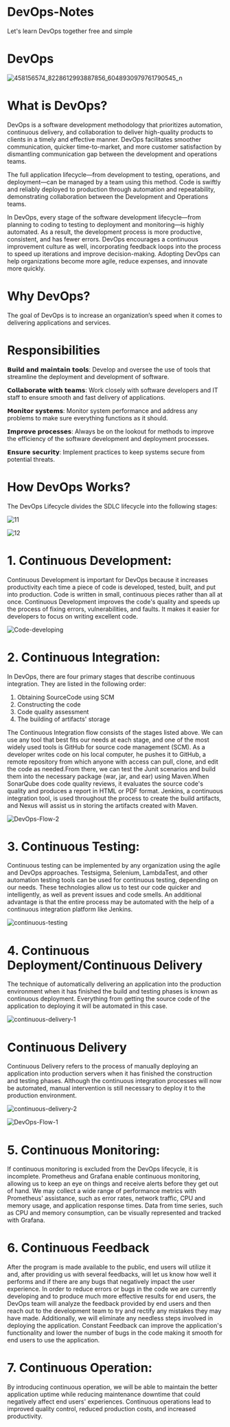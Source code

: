 # DevOps-Notes
Let's learn DevOps together free and simple

# DevOps

![458156574_8228612993887856_6048930979761790545_n](https://github.com/user-attachments/assets/0db0e091-2d08-433a-886c-8fae9eff498e)


# What is DevOps?

DevOps is a software development methodology that prioritizes automation, continuous delivery, and collaboration to deliver high-quality products to clients in a timely and effective manner. DevOps facilitates smoother communication, quicker time-to-market, and more customer satisfaction by dismantling communication gap between the development and operations teams.

The full application lifecycle—from development to testing, operations, and deployment—can be managed by a team using this method. Code is swiftly and reliably deployed to production through automation and repeatability, demonstrating collaboration between the Development and Operations teams.

In DevOps, every stage of the software development lifecycle—from planning to coding to testing to deployment and monitoring—is highly automated. As a result, the development process is more productive, consistent, and has fewer errors. DevOps encourages a continuous improvement culture as well, incorporating feedback loops into the process to speed up iterations and improve decision-making. Adopting DevOps can help organizations become more agile, reduce expenses, and innovate more quickly.

# Why DevOps?

The goal of DevOps is to increase an organization’s speed when it comes to delivering applications and services.

# Responsibilities

𝗕𝘂𝗶𝗹𝗱 𝗮𝗻𝗱 𝗺𝗮𝗶𝗻𝘁𝗮𝗶𝗻 𝘁𝗼𝗼𝗹𝘀: Develop and oversee the use of tools that streamline the deployment and development of software.

𝗖𝗼𝗹𝗹𝗮𝗯𝗼𝗿𝗮𝘁𝗲 𝘄𝗶𝘁𝗵 𝘁𝗲𝗮𝗺𝘀: Work closely with software developers and IT staff to ensure smooth and fast delivery of applications.

𝗠𝗼𝗻𝗶𝘁𝗼𝗿 𝘀𝘆𝘀𝘁𝗲𝗺𝘀: Monitor system performance and address any problems to make sure everything functions as it should.

𝗜𝗺𝗽𝗿𝗼𝘃𝗲 𝗽𝗿𝗼𝗰𝗲𝘀𝘀𝗲𝘀: Always be on the lookout for methods to improve the efficiency of the software development and deployment processes.

𝗘𝗻𝘀𝘂𝗿𝗲 𝘀𝗲𝗰𝘂𝗿𝗶𝘁𝘆: Implement practices to keep systems secure from potential threats.

# How DevOps Works?

The DevOps Lifecycle divides the SDLC lifecycle into the following stages:

![11](https://github.com/user-attachments/assets/d6a10a39-2bc0-4be8-becc-7e67cc96950b)

![12](https://github.com/user-attachments/assets/e92061a7-42fe-47bf-9137-b3fdb62a5513)


# 1. Continuous Development: 

Continuous Development is important for DevOps because it increases productivity each time a piece of code is developed, tested, built, and put into production. Code is written in small, continuous pieces rather than all at once. Continuous Development improves the code's quality and speeds up the process of fixing errors, vulnerabilities, and faults. It makes it easier for developers to focus on writing excellent code.

![Code-developing](https://github.com/user-attachments/assets/086c7d6f-2167-4c0a-92b9-bfd095163024)


# 2. Continuous Integration:

In DevOps, there are four primary stages that describe continuous integration. They are listed in the following order:

1. Obtaining SourceCode using SCM
2. Constructing the code 
3. Code quality assessment
4. The building of artifacts' storage

The Continuous Integration flow consists of the stages listed above. We can use any tool that best fits our needs at each stage, and one of the most widely used tools is GitHub for source code management (SCM). As a developer writes code on his local computer, he pushes it to GitHub, a remote repository from which anyone with access can pull, clone, and edit the code as needed.From there, we can test the Junit scenarios and build them into the necessary package (war, jar, and ear) using Maven.When SonarQube does code quality reviews, it evaluates the source code's quality and produces a report in HTML or PDF format. Jenkins, a continuous integration tool, is used throughout the process to create the build artifacts, and Nexus will assist us in storing the artifacts created with Maven.

![DevOps-Flow-2](https://github.com/user-attachments/assets/830f027c-ba07-4362-8379-c24eea9bb8b3)

# 3. Continuous Testing:

Continuous testing can be implemented by any organization using the agile and DevOps approaches. Testsigma, Selenium, LambdaTest, and other automation testing tools can be used for continuous testing, depending on our needs. These technologies allow us to test our code quicker and intelligently, as well as prevent issues and code smells. An additional advantage is that the entire process may be automated with the help of a continuous integration platform like Jenkins.

![continuous-testing](https://github.com/user-attachments/assets/b0b041be-7e3b-48cc-967a-268a77a04389)


# 4. Continuous Deployment/Continuous Delivery

The technique of automatically delivering an application into the production environment when it has finished the build and testing phases is known as continuous deployment. Everything from getting the source code of the application to deploying it will be automated in this case.

![continuous-delivery-1](https://github.com/user-attachments/assets/db6c33f5-6b26-401a-aaab-07bda69b9326)

# Continuous Delivery

Continuous Delivery refers to the process of manually deploying an application into production servers when it has finished the construction and testing phases. Although the continuous integration processes      will now be automated, manual intervention is still necessary to deploy it to the production environment.

![continuous-delivery-2](https://github.com/user-attachments/assets/9c755063-2bc6-4e8a-8915-d81f0804a071)

![DevOps-Flow-1](https://github.com/user-attachments/assets/42556cf8-4ff4-4710-b19c-d6584de0a5ed)



# 5. Continuous Monitoring: 

If continuous monitoring is excluded from the DevOps lifecycle, it is incomplete. Prometheus and Grafana enable continuous monitoring, allowing us to keep an eye on things and receive alerts before they get out of hand. We may collect a wide range of performance metrics with Prometheus' assistance, such as error rates, network traffic, CPU and memory usage, and application response times. Data from time series, such as CPU and memory consumption, can be visually represented and tracked with Grafana.

# 6. Continuous Feedback

After the program is made available to the public, end users will utilize it and, after providing us with several feedbacks, will let us know how well it performs and if there are any bugs that negatively impact the user experience. In order to reduce errors or bugs in the code we are currently developing and to produce much more effective results for end users, the DevOps team will analyze the feedback provided by end users and then reach out to the development team to try and rectify any mistakes they may have made. Additionally, we will eliminate any needless steps involved in deploying the application. Constant Feedback can improve the application's functionality and lower the number of bugs in the code making it smooth for end users to use the application.

# 7. Continuous Operation:

By introducing continuous operation, we will be able to maintain the better application uptime while reducing maintenance downtime that could negatively affect end users' experiences. Continuous operations lead to improved quality control, reduced production costs, and increased productivity.


